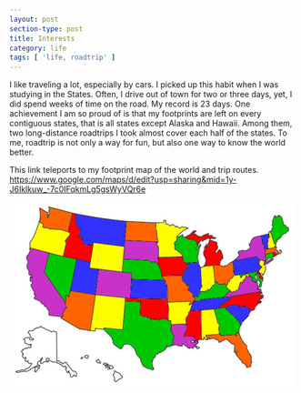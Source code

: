 ```yaml
---
layout: post
section-type: post
title: Interests
category: life
tags: [ 'life, roadtrip' ]
---
```

I like traveling a lot, especially by cars. I picked up this habit when I was studying in the States. Often, I drive out of town for two or three days, yet, I did spend weeks of time on the road. My record is 23 days. One achievement I am so proud of is that my footprints are left on every contiguous states, that is all states except Alaska and Hawaii. Among them, two long-distance roadtrips I took almost cover each half of the states.
To me, roadtrip is not only a way for fun, but also one way to know the world better.     

This link teleports to my footprint map of the world and trip routes.
https://www.google.com/maps/d/edit?usp=sharing&mid=1y-J6Iklkuw_-7c0IFqkmLg5gsWyVQr6e


![RoadTrip](/img/profile/roadtrip/allUSA.jpg)  


<!--
![RoadTrip](/img/profile/roadtrip/roadtrip1.png)  


![RoadTrip](/img/profile/roadtrip/roadtrip2.png)
-->


<!--
![Alt text](/img/profile/roadtrip/roadtrip1.png, "title")
<img width="50%"  src="/img/profile/roadtrip/roadtrip1.png">  


<img width="50%"  src="/img/profile/roadtrip/roadtrip2.png">   
-->
